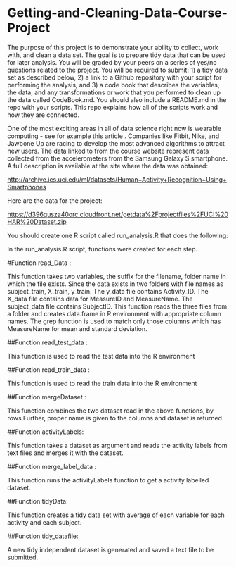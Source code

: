 # Getting-and-Cleaning-Data-Course-Project


The purpose of this project is to demonstrate your ability to collect, work with, and clean a data set. The goal is to prepare tidy data that can be used for later analysis. You will be graded by your peers on a series of yes/no questions related to the project. You will be required to submit: 1) a tidy data set as described below, 2) a link to a Github repository with your script for performing the analysis, and 3) a code book that describes the variables, the data, and any transformations or work that you performed to clean up the data called CodeBook.md. You should also include a README.md in the repo with your scripts. This repo explains how all of the scripts work and how they are connected. 

One of the most exciting areas in all of data science right now is wearable computing - see for example this article . Companies like Fitbit, Nike, and Jawbone Up are racing to develop the most advanced algorithms to attract new users. The data linked to from the course website represent data collected from the accelerometers from the Samsung Galaxy S smartphone. A full description is available at the site where the data was obtained:

http://archive.ics.uci.edu/ml/datasets/Human+Activity+Recognition+Using+Smartphones

Here are the data for the project:

https://d396qusza40orc.cloudfront.net/getdata%2Fprojectfiles%2FUCI%20HAR%20Dataset.zip

 You should create one R script called run_analysis.R that does the following:
 
 In the run_analysis.R script, functions were created for each step.

#Function read_Data : 

This function takes two variables, the suffix for the filename, folder name in which the file exists. Since the data exists in two folders with file names as subject_train, X_train, y_train. The y_data file contains Activity_ID. The X_data file contains data for MeasureID and MeasureName. The subject_data file contains SubjectID. This function reads the three files from a folder and creates data.frame in R environment with appropriate column names. The grep function is used to match only those columns which has MeasureName for mean and standard deviation.

##Function read_test_data : 

This function is used to read the test data into the R environment

##Function read_train_data : 

This function is used to read the train data into the R environment

##Function mergeDataset : 

This function combines the two dataset read in the above functions, by rows.Further, proper name is given to the columns and dataset is returned.

##Function activityLabels: 

This function takes a dataset as argument and reads the activity labels from text files and merges it with the dataset.

##Function merge_label_data : 

This function runs the activityLabels function to get a activity labelled dataset.

##Function tidyData: 

This function creates a tidy data set with average of each variable for each activity and each subject.

##Function tidy_datafile: 

A new tidy independent dataset is generated and saved a text file to be submitted.
